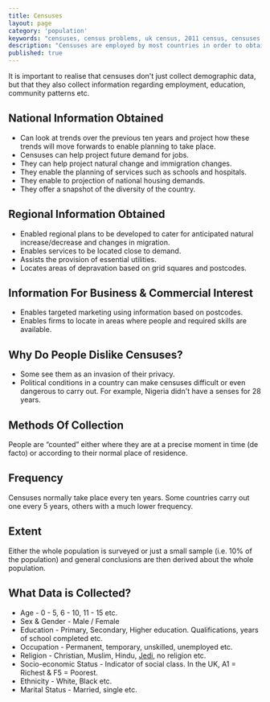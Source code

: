 ```yaml
---
title: Censuses
layout: page
category: 'population'
keywords: "censuses, census problems, uk census, 2011 census, censuses in geography, measuring populations"
description: "Censuses are employed by most countries in order to obtain information regarding the country's population and hence help improve the sustainability of the country."
published: true
---
```


It is important to realise that censuses don't just collect demographic data, but that they also collect information regarding employment, education, community patterns etc.

## National Information Obtained

- Can look at trends over the previous ten years and project how these trends will move forwards to enable planning to take place. 
- Censuses can help project future demand for jobs. 
- They can help project natural change and immigration changes. 
- They enable the planning of services such as schools and hospitals. 
- They enable to projection of national housing demands. 
- They offer a snapshot of the diversity of the country. 

## Regional Information Obtained

- Enabled regional plans to be developed to cater for anticipated natural increase/decrease and changes in migration. 
- Enables services to be located close to demand.
- Assists the provision of essential utilities. 
- Locates areas of depravation based on grid squares and postcodes. 

## Information For Business & Commercial Interest

- Enables targeted marketing using information based on postcodes. 
- Enables firms to locate in areas where people and required skills are available. 

## Why Do People Dislike Censuses? 

- Some see them as an invasion of their privacy. 
- Political conditions in a country can make censuses difficult or even dangerous to carry out. For example, Nigeria didn't have a senses for 28 years. 

## Methods Of Collection

People are “counted” either where they are at a precise moment in time (de facto) or according to their normal place of residence. 

## Frequency

Censuses normally take place every ten years. Some countries carry out one every 5 years, others with a much lower frequency. 

## Extent

Either the whole population is surveyed or just a small sample (i.e. 10% of the population) and general conclusions are then derived about the whole population. 

## What Data is Collected? 

- Age - 0 - 5, 6 - 10, 11 - 15 etc.
- Sex & Gender - Male / Female
- Education - Primary, Secondary, Higher education. Qualifications, years of school completed etc.
- Occupation - Permanent, temporary, unskilled, unemployed etc.
- Religion - Christian, Muslim, Hindu, [Jedi](http://en.wikipedia.org/wiki/Jedi_census_phenomenon), no religion etc. 
- Socio-economic Status - Indicator of social class. In the UK, A1 = Richest & F5 = Poorest.
- Ethnicity - White, Black etc.
- Marital Status - Married, single etc.